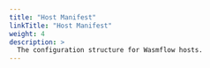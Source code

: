 ```yaml
---
title: "Host Manifest"
linkTitle: "Host Manifest"
weight: 4
description: >
  The configuration structure for Wasmflow hosts.
---
```

